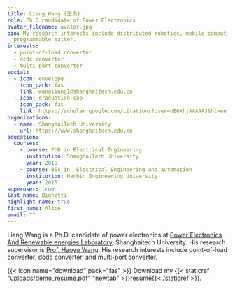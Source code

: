 ```yaml
---
title: Liang Wang (王良)
role: Ph.D candidate of Power Electronics
avatar_filename: avatar.jpg
bio: My research interests include distributed robotics, mobile computing and
  programmable matter.
interests:
  - point-of-load converter
  - dcdc converter
  - multi-port converter
social:
  - icon: envelope
    icon_pack: fas
    link: wangliang1@shanghaitech.edu.cn
  - icon: graduation-cap
    icon_pack: fas
    link: https://scholar.google.com/citations?user=oE6XhjAAAAAJ&hl=en
organizations:
  - name: ShanghaiTech University
    url: https://www.shanghaitech.edu.cn
education:
  courses:
    - course: PhD in Electrical Engineering
      institution: ShanghaiTech University
      year: 2019
    - course: BSc in  Electrical Engineering and automation
      institution: Harbin Engineering University
      year: 2015
superuser: true
last_name: Bighetti
highlight_name: true
first_name: Alice
email: ""
---
```

L﻿iang Wang is a Ph.D. candidate of power electronics at [Power Electronics And Renewable energies Laboratory](pearl.shanghaitech.edu.cn), Shanghaitech University. His research supervisor is [Prof. Haoyu Wang](https://pearl.shanghaitech.edu.cn/people.html). His research interests include point-of-load converter, dcdc converter, and multi-port converter.



{{< icon name="download" pack="fas" >}} Download my {{< staticref "uploads/demo_resume.pdf" "newtab" >}}resumé{{< /staticref >}}.